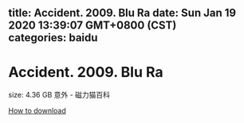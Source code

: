 
title: Accident. 2009. Blu Ra
date: Sun Jan 19 2020 13:39:07 GMT+0800 (CST)    
categories: baidu
---

# Accident. 2009. Blu Ra
size: 4.36 GB
 意外 - 磁力猫百科
 

[How to download](https://bpcam.bemobtrk.com/go/2ceec3aa-1ca2-46d6-b9ff-aaa5c184517c?jno=2395)